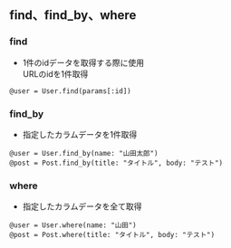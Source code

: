 ## find、find_by、where
### find
- 1件のidデータを取得する際に使用  
URLのidを1件取得 
```
@user = User.find(params[:id])
```
### find_by
- 指定したカラムデータを1件取得
```
@user = User.find_by(name: "山田太郎")
@post = Post.find_by(title: "タイトル", body: "テスト")
```
### where
- 指定したカラムデータを全て取得
```
@user = User.where(name: "山田")
@post = Post.where(title: "タイトル", body: "テスト")
```